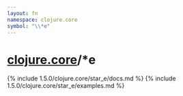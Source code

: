 ```yaml
---
layout: fn
namespace: clojure.core
symbol: "\\*e"
---
```


# [clojure.core](../)/\*e

{% include 1.5.0/clojure.core/star_e/docs.md %}
{% include 1.5.0/clojure.core/star_e/examples.md %}

